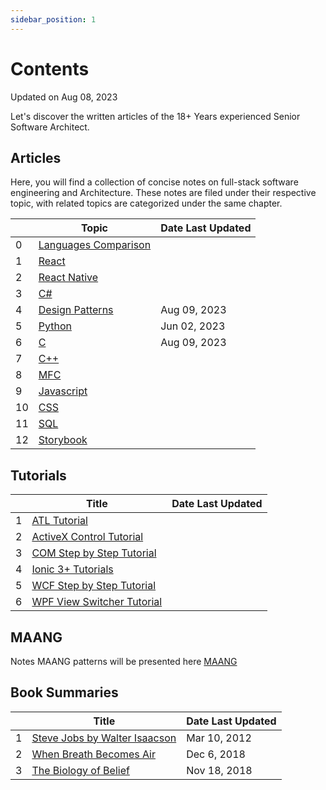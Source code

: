 ```yaml
---
sidebar_position: 1
---
```


# Contents
<!--markdownlint-disable MD013 MD029 MD036 MD024 MD033-->

Updated on Aug 08, 2023

Let's discover the written articles of the 18+ Years experienced Senior Software Architect.

## Articles

Here, you will find a collection of concise notes on full-stack software engineering and Architecture. These notes are filed under their respective topic, with related topics are categorized under the same chapter.

<div class="contentTableContainer">

|     | Topic                                                       | Date Last Updated |
| --- | ----------------------------------------------------------- | ----------------- |
| 0   | [Languages Comparison](/docs/category/languages-comparison) |                   |
| 1   | [React](/docs/category/react)                               |                   |
| 2   | [React Native](/docs/category/react-native)                 |                   |
| 3   | [C#](/docs/category/c-2)                                    |                   |
| 4   | [Design Patterns](/docs/category/design-patterns)           | Aug 09, 2023      |
| 5   | [Python](/docs/category/python)                             | Jun 02, 2023      |
| 6   | [C](/docs/category/c)                                       | Aug 09, 2023      |
| 7   | [C++](/docs/category/c-1)                                   |                   |
| 8   | [MFC](/docs/category/mfc)                                   |                   |
| 9   | [Javascript](/docs/category/javascript)                     |                   |
| 10  | [CSS](/docs/category/css)                                   |                   |
| 11  | [SQL](/docs/category/sql)                                   |                   |
| 12  | [Storybook](/docs/category/storybook)                       |                   |

</div>

## Tutorials

<div class="contentTableContainer">

|     | Title                                                                 | Date Last Updated |
| --- | --------------------------------------------------------------------- | ----------------- |
| 1   | [ATL Tutorial](/docs/Tutorials/ATL)                                   |                   |
| 2   | [ActiveX Control Tutorial](docs/Tutorials/ActiveX)                    |                   |
| 3   | [COM Step by Step Tutorial](docs/Tutorials/COM)                       |                   |
| 4   | [Ionic 3+ Tutorials](/docs/Tutorials/Ionic)                           |                   |
| 5   | [WCF Step by Step Tutorial](docs/Tutorials/WCF)                       |                   |
| 6   | [WPF View Switcher Tutorial](docs/Tutorials/WPF-ViewSwitcherTutorial) |                   |

</div>

## MAANG

Notes MAANG patterns will be presented here [MAANG](docs/category/maang)

## Book Summaries

<div class="contentTableContainer">

|     | Title                                                               | Date Last Updated |
| --- | ------------------------------------------------------------------- | ----------------- |
| 1   | [Steve Jobs by Walter Isaacson](/blog/2012/03/10/steve-jobs-walter) | Mar 10, 2012      |
| 2   | [When Breath Becomes Air](/blog/2018/12/06/when-breath-becomes-air) | Dec 6, 2018       |
| 3   | [The Biology of Belief](/blog/2018/11/18/biology-of-belief)         | Nov 18, 2018      |

</div>
